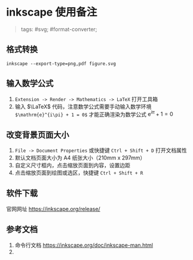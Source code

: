 # inkscape 使用备注

> tags: #svg; #format-converter;

## 格式转换

```shell
inkscape --export-type=png,pdf figure.svg
```

## 输入数学公式

1. `Extension -> Render -> Mathematics -> LaTeX` 打开工具箱
2. 输入 $\LaTeX$ 代码，注意数学公式需要手动输入数学环境 `$\mathrm{e}^{i\pi} + 1 = 0$` 才能正确渲染为数学公式 $\mathrm{e}^{i\pi} + 1 = 0$

## 改变背景页面大小

1. `File -> Document Properties` 或快捷键 `Ctrl + Shift + D` 打开文档属性
2. 默认文档页面大小为 A4 纸张大小（210mm x 297mm）
3. 自定义尺寸框内，点击缩放页面到内容，设置边距
4. 点击缩放页面到绘图或选区，快捷键 `Ctrl + Shift + R`

## 软件下载

官网网址 <https://inkscape.org/release/>

## 参考文档

1. 命令行文档 <https://inkscape.org/doc/inkscape-man.html>
2. 